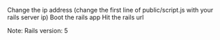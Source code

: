 Change the ip address (change the first line of public/script.js with your rails server ip)
Boot the rails app
Hit the rails url


Note: 	Rails version: 5
	  	
